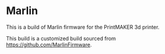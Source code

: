 # Marlin
This is a build of Marlin firmware for the PrintMAKER 3d printer.

This build is a customized build sourced from https://github.com/MarlinFirmware.

